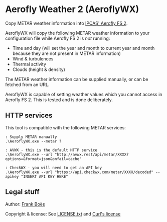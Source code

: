 Aerofly Weather 2 (AeroflyWX)
==============================

Copy METAR weather information into [IPCAS' Aerofly FS 2](https://www.aerofly.com/).

AeroflyWX will copy the following METAR weather information to your configuration file while Aerofly FS 2 is _not_ running:

* Time and day (will set the year and month to current year and month because they are not present in METAR information)
* Wind & turbulences
* Thermal activity
* Clouds (height & density)

The METAR weather information can be supplied manually, or can be fetched from an URL.

AeroflyWX is capable of setting weather values which you cannot access in Aerofly FS 2. This is tested and is done deliberately.

HTTP services
-------------

This tool is compatible with the following METAR services:

```batch
: Supply METAR manually
.\AeroflyWX.exe --metar ?

: AVWX - this is the default HTTP service
.\AeroflyWX.exe --url "http://avwx.rest/api/metar/XXXX?options=&format=json&onfail=cache"

: CheckWX - you will need to get an API key
.\AeroflyWX.exe --url "https://api.checkwx.com/metar/XXXX/decoded" --apikey "INSERT API KEY HERE"
```

Legal stuff
-----------

Author: [Frank Boës](http://3960.org)

Copyright & license: See [LICENSE.txt](LICENSE.txt) and [Curl's license](https://curl.haxx.se/docs/copyright.html)
